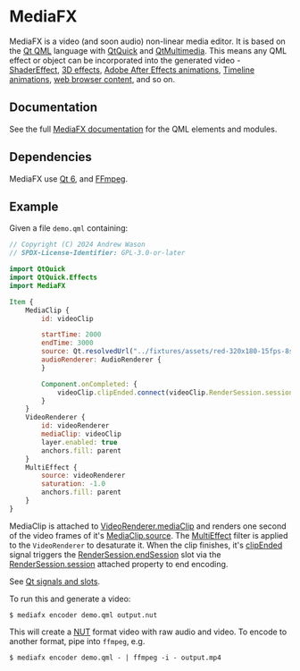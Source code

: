 # MediaFX

MediaFX is a video (and soon audio) non-linear media editor.
It is based on the [Qt QML](https://doc.qt.io/qt-6/qtqml-index.html) language with
[QtQuick](https://doc.qt.io/qt-6/qtquick-index.html)
and [QtMultimedia](https://doc.qt.io/qt-6/qtmultimedia-qmlmodule.html).
This means any QML effect or object can be incorporated into the generated video -
[ShaderEffect](https://doc.qt.io/qt-6/qml-qtquick-shadereffect.html),
[3D effects](https://doc.qt.io/qt-6/qtquick3d-index.html),
[Adobe After Effects animations](https://doc.qt.io/qt-6/qtlottieanimation-index.html),
[Timeline animations](https://doc.qt.io/qt-6/qtquicktimeline-index.html),
[web browser content](https://doc.qt.io/qt-6/qml-qtwebengine-webengineview.html),
and so on.

## Documentation

See the full [MediaFX documentation](https://qt.mediafx.org/modules.html)
for the QML elements and modules.

## Dependencies

MediaFX use [Qt 6](https://doc.qt.io/qt-6/),
and [FFmpeg](https://ffmpeg.org/).

## Example

Given a file `demo.qml` containing:

```qml
// Copyright (C) 2024 Andrew Wason
// SPDX-License-Identifier: GPL-3.0-or-later

import QtQuick
import QtQuick.Effects
import MediaFX

Item {
    MediaClip {
        id: videoClip

        startTime: 2000
        endTime: 3000
        source: Qt.resolvedUrl("../fixtures/assets/red-320x180-15fps-8s.mp4")
        audioRenderer: AudioRenderer {
        }

        Component.onCompleted: {
            videoClip.clipEnded.connect(videoClip.RenderSession.session.endSession);
        }
    }
    VideoRenderer {
        id: videoRenderer
        mediaClip: videoClip
        layer.enabled: true
        anchors.fill: parent
    }
    MultiEffect {
        source: videoRenderer
        saturation: -1.0
        anchors.fill: parent
    }
}
```

MediaClip is attached to [VideoRenderer.mediaClip](https://qt.mediafx.org/qml-mediafx-videorenderer.html#mediaClip-prop)
and renders one second of the video frames of it's [MediaClip.source](https://qt.mediafx.org/qml-mediafx-mediaclip.html#source-prop).
The [MultiEffect](https://doc.qt.io/qt-6/qml-qtquick-effects-multieffect.html)
filter is applied to the `VideoRenderer` to desaturate it.
When the clip finishes, it's [clipEnded](https://qt.mediafx.org/qml-mediafx-mediaclip.html#clipEnded-signal) signal triggers the
[RenderSession.endSession](https://qt.mediafx.org/qml-mediafx-rendersession.html#endSession-method) slot via the [RenderSession.session](https://qt.mediafx.org/qml-mediafx-rendersession.html#session-attached-prop) attached property to end encoding.

See [Qt signals and slots](https://doc.qt.io/qt-6/qtqml-syntax-signals.html#connecting-signals-to-methods-and-signals).

To run this and generate a video:
```sh-session
$ mediafx encoder demo.qml output.nut
```
This will create a <a href="https://ffmpeg.org/ffmpeg-formats.html#nut">NUT</a> format video with raw audio and video.
To encode to another format, pipe into `ffmpeg`, e.g.
```sh-session
$ mediafx encoder demo.qml - | ffmpeg -i - output.mp4
```